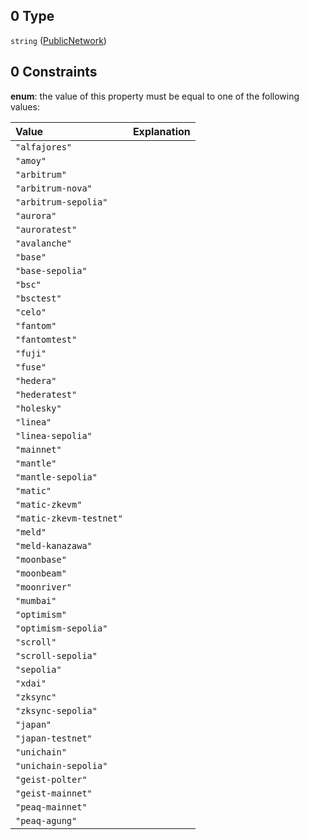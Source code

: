 ## 0 Type

`string` ([PublicNetwork](definitions-definitions-publicnetwork.md))

## 0 Constraints

**enum**: the value of this property must be equal to one of the following values:

| Value                   | Explanation |
| :---------------------- | :---------- |
| `"alfajores"`           |             |
| `"amoy"`                |             |
| `"arbitrum"`            |             |
| `"arbitrum-nova"`       |             |
| `"arbitrum-sepolia"`    |             |
| `"aurora"`              |             |
| `"auroratest"`          |             |
| `"avalanche"`           |             |
| `"base"`                |             |
| `"base-sepolia"`        |             |
| `"bsc"`                 |             |
| `"bsctest"`             |             |
| `"celo"`                |             |
| `"fantom"`              |             |
| `"fantomtest"`          |             |
| `"fuji"`                |             |
| `"fuse"`                |             |
| `"hedera"`              |             |
| `"hederatest"`          |             |
| `"holesky"`             |             |
| `"linea"`               |             |
| `"linea-sepolia"`       |             |
| `"mainnet"`             |             |
| `"mantle"`              |             |
| `"mantle-sepolia"`      |             |
| `"matic"`               |             |
| `"matic-zkevm"`         |             |
| `"matic-zkevm-testnet"` |             |
| `"meld"`                |             |
| `"meld-kanazawa"`       |             |
| `"moonbase"`            |             |
| `"moonbeam"`            |             |
| `"moonriver"`           |             |
| `"mumbai"`              |             |
| `"optimism"`            |             |
| `"optimism-sepolia"`    |             |
| `"scroll"`              |             |
| `"scroll-sepolia"`      |             |
| `"sepolia"`             |             |
| `"xdai"`                |             |
| `"zksync"`              |             |
| `"zksync-sepolia"`      |             |
| `"japan"`               |             |
| `"japan-testnet"`       |             |
| `"unichain"`            |             |
| `"unichain-sepolia"`    |             |
| `"geist-polter"`        |             |
| `"geist-mainnet"`       |             |
| `"peaq-mainnet"`        |             |
| `"peaq-agung"`          |             |
